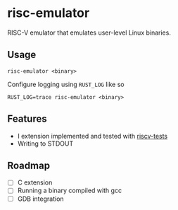 # risc-emulator

RISC-V emulator that emulates user-level Linux binaries.

## Usage
```
risc-emulator <binary>
```
Configure logging using `RUST_LOG` like so

```
RUST_LOG=trace risc-emulator <binary>
```


## Features
- I extension implemented and tested with [riscv-tests](https://github.com/riscv-software-src/riscv-tests)
- Writing to STDOUT

## Roadmap

- [ ] C extension
- [ ] Running a binary compiled with gcc
- [ ] GDB integration